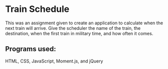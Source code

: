 # Train Schedule

This was an assignment given to create an application to calculate when the next train will arrive. Give the scheduler the name of the train, the destination, when the first train in military time, and how often it comes.

## Programs used:
HTML, CSS, JavaScript, Moment.js, and jQuery
